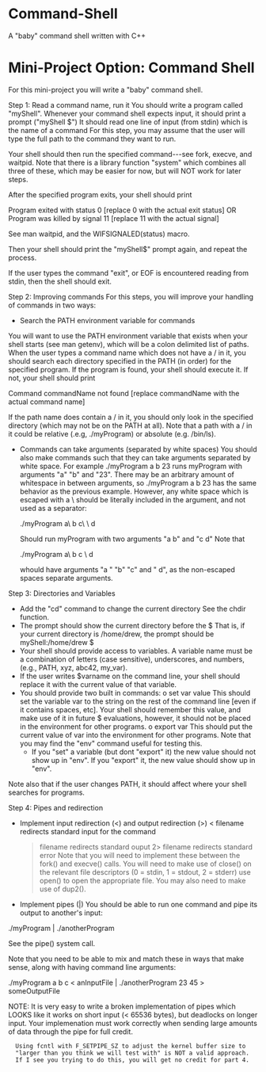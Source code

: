 # Command-Shell
A "baby" command shell written with C++

Mini-Project Option: Command Shell
==================================

For this mini-project you will write a "baby" command shell.

Step 1: Read a command name, run it
  You should write a program called "myShell".
  Whenever your command shell expects input, it should print a prompt ("myShell $")
  It should read one line of input (from stdin) which is the name of a command
  For this step, you may assume that the user will type the full path to the command
  they want to run.

  Your shell should then run the specified command---see fork, execve, and waitpid.
  Note that there is a library function "system" which combines all three of these,
  which may be easier for now, but will NOT work for later steps.

  After the specified program exits, your shell should print

  Program exited with status 0
  [replace 0 with the actual exit status]
  OR
  Program was killed by signal 11
  [replace 11 with the actual signal]

  See man waitpid, and the WIFSIGNALED(status) macro.

  Then your shell should print the "myShell$" prompt again, and repeat the process.

  If the user types the command "exit", or EOF is encountered reading from stdin, then
  the shell should exit.

Step 2: Improving commands
  For this steps, you will improve your handling of commands in two ways:
  - Search the PATH environment variable for commands

  You will want to use the PATH environment variable that exists when
  your shell starts (see man getenv), which will be a colon delimited
  list of paths.  When the user types a command name which does not
  have a / in it, you should search each directory specified in the PATH
  (in order) for the specified program.  If the program is found, your shell
  should execute it.  If not, your shell should print

  Command commandName not found
  [replace commandName with the actual command name]

  If the path name does contain a / in it, you should only look in the specified
  directory (which may not be on the PATH at all).  Note that a path with
  a / in it could be relative (.e.g, ./myProgram) or absolute (e.g. /bin/ls).

  - Commands can take arguments (separated by white spaces)
   You should also make commands such that they can take arguments separated
   by white space.  For example
     ./myProgram a b 23
   runs myProgram with arguments "a"  "b" and "23".  There may be an arbitrary
   amount of whitespace in between arguments, so 
     ./myProgram         a               b     23
   has the same behavior as the previous example.  However, any white space
   which is escaped with a \ should be literally included in the argument, and
   not used as a separator:

    ./myProgram  a\ b c\ \ d

    Should run myProgram with two arguments "a b" and "c  d"  Note that

     ./myProgram a\  b c \ d

     whould have arguments "a " "b" "c" and " d", as the non-escaped spaces
     separate arguments.


Step 3: Directories and Variables
  - Add the "cd" command to change the current directory
    See the chdir function.
  - The prompt should show the current directory before the $
    That is, if your current directory is /home/drew, the prompt should be
    myShell:/home/drew $
  - Your shell should provide access to variables. A variable name
    must be a combination of letters (case sensitive), underscores,
    and numbers, (e.g., PATH, xyz, abc42, my_var).
  - If the user writes $varname on the command line, your shell should
    replace it with the current value of that variable.
  - You should provide two built in commands:
      o set var value
        This should set the variable var to the string on the rest of the command
        line [even if it contains spaces, etc].   Your shell should remember
        this value, and make use of it in future $ evaluations, however,
        it should not be placed in the environment for other programs.
      o export var
        This should put the current value of var into the environment for other programs.
   Note that you may find the "env" command useful for testing this.
     - If you "set" a variable (but dont "export" it) the new value should
       not show up in "env".  If you "export" it, the new value should show up in "env".

   Note also that if the user changes PATH, it should affect where your shell
   searches for programs.

Step 4: Pipes and redirection
  - Implement input redirection (<) and output redirection (>)
     < filename   redirects standard input for the command
     > filename   redirects standard ouput
     2> filename  redirects standard error
   Note that you will need to implement these between the fork()
   and execve() calls.  You will need to make use of close()
   on the relevant file descriptors (0 = stdin, 1 = stdout, 2 = stderr)
   use open() to open the appropriate file.  You may also need to make
   use of dup2().

  - Implement pipes (|)
   You should be able to run one command and pipe its output to another's input:

   ./myProgram | ./anotherProgram

   See the pipe() system call.

Note that you need to be able to mix and match these in ways that make sense,
along with having command line arguments:

   ./myProgram a b c < anInputFile | ./anotherProgram 23 45 > someOutputFile

NOTE: It is very easy to write a broken implementation of pipes which LOOKS like
      it works on  short input (< 65536 bytes), but deadlocks on longer
      input.   Your implemenation must work correctly when sending large
      amounts of data through the pipe for full credit.

      Using fcntl with F_SETPIPE_SZ to adjust the kernel buffer size to
      "larger than you think we will test with" is NOT a valid approach.
      If I see you trying to do this, you will get no credit for part 4.

